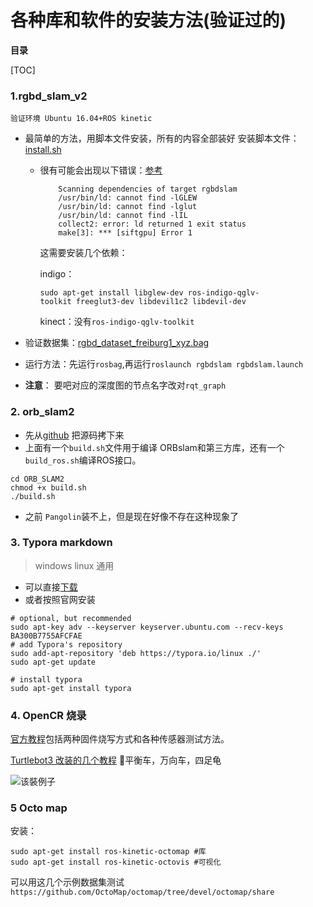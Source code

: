 # 各种库和软件的安装方法(验证过的)

**目录**

[TOC]
### 1.rgbd_slam_v2
`验证环境 Ubuntu 16.04+ROS kinetic`

- 最简单的方法，用脚本文件安装，所有的内容全部装好
  安装脚本文件：[install.sh](https://raw.githubusercontent.com/felixendres/rgbdslam_v2/kinetic/install.sh)

  - 很有可能会出现以下错误：[参考](https://blog.csdn.net/u010141368/article/details/52879919)

    ```shell
        Scanning dependencies of target rgbdslam  
        /usr/bin/ld: cannot find -lGLEW  
        /usr/bin/ld: cannot find -lglut  
        /usr/bin/ld: cannot find -lIL  
        collect2: error: ld returned 1 exit status  
        make[3]: *** [siftgpu] Error 1  
    ```

    这需要安装几个依赖：

    indigo：

    `sudo apt-get install libglew-dev ros-indigo-qglv-toolkit freeglut3-dev libdevil1c2 libdevil-dev `  

    kinect：没有`ros-indigo-qglv-toolkit`

- 验证数据集：[rgbd_dataset_freiburg1_xyz.bag](http://filecremers3.informatik.tu-muenchen.de/rgbd/dataset/freiburg1/rgbd_dataset_freiburg1_xyz.bag)

- 运行方法：先运行`rosbag`,再运行`roslaunch rgbdslam rgbdslam.launch`

- **注意**： 要吧对应的深度图的节点名字改对`rqt_graph`

### 2. orb_slam2

- 先从[github](https://github.com/raulmur/ORB_SLAM2) 把源码拷下来
- 上面有一个`build.sh`文件用于编译 ORBslam和第三方库，还有一个`build_ros.sh`编译ROS接口。
```shell
cd ORB_SLAM2
chmod +x build.sh
./build.sh
```
- 之前 `Pangolin`装不上，但是现在好像不存在这种现象了

### 3. Typora markdown
> windows linux 通用
- 可以直接[下载](https://typora.io/#linux)
- 或者按照官网安装 
```shell
# optional, but recommended
sudo apt-key adv --keyserver keyserver.ubuntu.com --recv-keys BA300B7755AFCFAE
# add Typora's repository
sudo add-apt-repository 'deb https://typora.io/linux ./'
sudo apt-get update

# install typora
sudo apt-get install typora
```

### 4. OpenCR 烧录

[官方教程](http://emanual.robotis.com/docs/en/parts/controller/opencr10/)包括两种固件烧写方式和各种传感器测试方法。

[Turtlebot3 改装的几个教程](http://emanual.robotis.com/docs/en/platform/turtlebot3/locomotion/#turtlebot3-friends-car) :pineapple:平衡车，万向车，四足龟

![该裝例子](./data/All_friends.jpg)



### 5 Octo map

安装：

```
sudo apt-get install ros-kinetic-octomap #库
sudo apt-get install ros-kinetic-octovis #可视化
```

可以用这几个示例数据集测试 `https://github.com/OctoMap/octomap/tree/devel/octomap/share`

